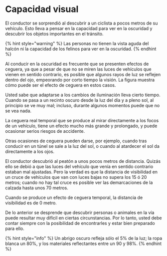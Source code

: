 # Capacidad visual

El conductor se sorprendió al descubrir a un ciclista a pocos metros de su vehículo. Esto lleva a pensar en la capacidad para ver en la oscuridad y descubrir los objetos importantes en el tránsito.

{% hint style="warning" %}
Las personas no tienen la vista aguda del halcón ni la capacidad de los felinos para ver en la oscuridad.
{% endhint %}

Al conducir en la oscuridad es frecuente que se presenten efectos de ceguera, ya que a pesar de que no se miren las luces de vehículos que vienen en sentido contrario, es posible que algunos rayos de luz se reflejen dentro del ojo, empeorando por corto tiempo la visión. La figura muestra cómo puede ser el efecto de ceguera en estos casos.

Usted sabe que adaptarse a los cambios de iluminación lleva cierto tiempo. Cuando se pasa a un recinto oscuro desde la luz del día y a pleno sol, al principio se ve muy mal; incluso, durante algunos momentos puede que no se vea nada.

La ceguera real temporal que se produce al mirar directamente a los focos de un vehículo, tiene un efecto mucho más grande y prolongado, y puede ocasionar serios riesgos de accidente.

Otras ocasiones de ceguera pueden darse, por ejemplo, cuando tras conducir en un túnel se sale a la luz del sol, o cuando al atardecer el sol da directamente a los ojos.

El conductor descubrió al peatón a unos pocos metros de distancia. Quizás ello se debió a que las luces del vehículo que venía en sentido contrario estaban mal ajustadas. Pero la verdad es que la distancia de visibilidad en un cruce de vehículos que van con luces bajas no supera los 15 ó 20 metros; cuando no hay tal cruce es posible ver las demarcaciones de la calzada hasta unos 70 metros.

Cuando se produce un efecto de ceguera temporal, la distancia de visibilidad es de 0 metro.

De lo anterior se desprende que descubrir personas o animales en la vía puede resultar muy difícil en ciertas circunstancias. Por lo tanto, usted debe contar siempre con la posibilidad de encontrarles y estar bien preparado para ello.

{% hint style="info" %}
Un abrigo oscuro refleja sólo el 5% de la luz; la ropa blanca un 80%, y los materiales reflectantes entre un 90 y 98%.
{% endhint %}

